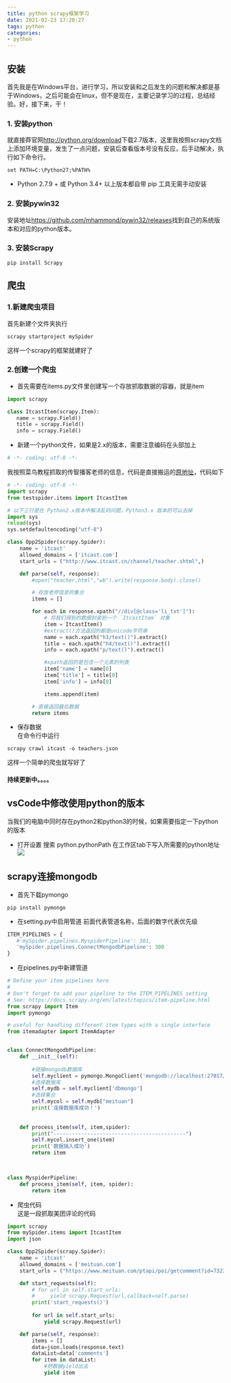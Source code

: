 ```yaml
---
title: python scrapy框架学习
date: 2021-02-23 17:20:27
tags: python
categories:
- python
---
```

## 安装
首先我是在Windows平台，进行学习，所以安装和之后发生的问题和解决都是基于Windows，之后可能会在linux，但不是现在，主要记录学习的过程，总结经验。好，接下来，干！
### 1. 安装python
就直接莽官网<http://python.org/download>下载2.7版本，这里我按照scrapy文档上添加环境变量，发生了一点问题，安装后查看版本号没有反应，后手动解决，执行如下命令行。
```
set PATH=C:\Python27;%PATH%
```
* Python 2.7.9 + 或 Python 3.4+ 以上版本都自带 pip 工具无需手动安装
### 2. 安装pywin32
安装地址<https://github.com/mhammond/pywin32/releases>找到自己的系统版本和对应的python版本。
### 3. 安装Scrapy
```
pip install Scrapy
```
## 爬虫
### 1.新建爬虫项目
首先新建个文件夹执行
```
scrapy startproject mySpider
```
这样一个scrapy的框架就建好了

### 2.创建一个爬虫
* 首先需要在items.py文件里创建写一个存放抓取数据的容器，就是item
```py
import scrapy

class ItcastItem(scrapy.Item):
   name = scrapy.Field()
   title = scrapy.Field()
   info = scrapy.Field()
```
* 新建一个python文件，如果是2.x的版本，需要注意编码在头部加上
``` py
# -*- coding: utf-8 -*-
```
我按照菜鸟教程抓取的传智播客老师的信息，代码是直接搬运的[原地址](https://www.runoob.com/w3cnote/scrapy-detail.html)，代码如下
```py
# -*- coding: utf-8 -*-
import scrapy
from testspider.items import ItcastItem

# 以下三行是在 Python2.x版本中解决乱码问题，Python3.x 版本的可以去掉
import sys
reload(sys)
sys.setdefaultencoding("utf-8")

class Opp2Spider(scrapy.Spider):
    name = 'itcast'
    allowed_domains = ['itcast.com']
    start_urls = ("http://www.itcast.cn/channel/teacher.shtml",)

    def parse(self, response):
        #open("teacher.html","wb").write(response.body).close()

        # 存放老师信息的集合
        items = []

        for each in response.xpath("//div[@class='li_txt']"):
            # 将我们得到的数据封装到一个 `ItcastItem` 对象
            item = ItcastItem()
            #extract()方法返回的都是unicode字符串
            name = each.xpath("h3/text()").extract()
            title = each.xpath("h4/text()").extract()
            info = each.xpath("p/text()").extract()

            #xpath返回的是包含一个元素的列表
            item['name'] = name[0]
            item['title'] = title[0]
            item['info'] = info[0]

            items.append(item)

        # 直接返回最后数据
        return items
```
* 保存数据  
在命令行中运行
```
scrapy crawl itcast -o teachers.json
```
这样一个简单的爬虫就写好了
#### 持续更新中。。。。
## vsCode中修改使用python的版本
当我们的电脑中同时存在python2和python3的时候，如果需要指定一下python的版本
* 打开设置
搜索 python.pythonPath 在工作区tab下写入所需要的python地址
![](/blog/images/1622878155(1).png)
## scrapy连接mongodb
* 首先下载pymongo
```
pip install pymongo
```
* 在setting.py中启用管道
前面代表管道名称，后面的数字代表优先级
```python
ITEM_PIPELINES = {
   #'mySpider.pipelines.MyspiderPipeline': 301,
   'mySpider.pipelines.ConnectMongodbPipeline': 300
}
```
* 在pipelines.py中新建管道
```python
# Define your item pipelines here
#
# Don't forget to add your pipeline to the ITEM_PIPELINES setting
# See: https://docs.scrapy.org/en/latest/topics/item-pipeline.html
from scrapy import Item
import pymongo

# useful for handling different item types with a single interface
from itemadapter import ItemAdapter


class ConnectMongodbPipeline:
    def __init__(self):
       
        #链接mongodb数据库
        self.myclient = pymongo.MongoClient('mongodb://localhost:27017/')
        #选择数据库
        self.mydb = self.myclient['dbmongo']
        #选择集合
        self.mycol = self.mydb["meituan"]
        print('连接数据库成功！')
        
    
    def process_item(self, item,spider):
        print("-------------------------------------------")
        self.mycol.insert_one(item)
        print('数据插入成功')
        return item
     


class MyspiderPipeline:
    def process_item(self, item, spider):
        return item

```
* 爬虫代码   
这是一段抓取美团评论的代码
```python
import scrapy
from mySpider.items import ItcastItem
import json

class Opp2Spider(scrapy.Spider):
    name = 'itcast'
    allowed_domains = ['meituan.com']
    start_urls = ("https://www.meituan.com/ptapi/poi/getcomment?id=732340487&offset=0&pageSize=10&mode=0&sortType=1", )

    def start_requests(self):
        # for url in self.start_urls:
        #     yield scrapy.Request(url,callback=self.parse)
        print('start_requests()')
     
        for url in self.start_urls:
            yield scrapy.Request(url)

    def parse(self, response):
        items = []
        data=json.loads(response.text)
        dataList=data['comments']
        for item in dataList:
            #把数据yield出去
            yield item
```
